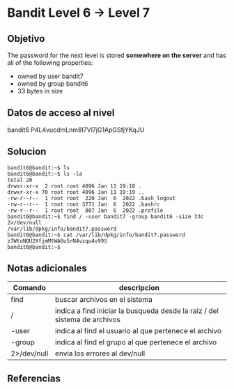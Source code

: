 # Bandit Level 6 → Level 7
## Objetivo
The password for the next level is stored **somewhere on the server** and has all of the following properties:

-   owned by user bandit7
-   owned by group bandit6
-   33 bytes in size

## Datos de acceso al nivel
bandit6
P4L4vucdmLnm8I7Vl7jG1ApGSfjYKqJU
## Solucion
```
bandit6@bandit:~$ ls
bandit6@bandit:~$ ls -la
total 20
drwxr-xr-x  2 root root 4096 Jan 11 19:18 .
drwxr-xr-x 70 root root 4096 Jan 11 19:19 ..
-rw-r--r--  1 root root  220 Jan  6  2022 .bash_logout
-rw-r--r--  1 root root 3771 Jan  6  2022 .bashrc
-rw-r--r--  1 root root  807 Jan  6  2022 .profile
bandit6@bandit:~$ find / -user bandit7 -group bandit6 -size 33c 2>/dev/null
/var/lib/dpkg/info/bandit7.password
bandit6@bandit:~$ cat /var/lib/dpkg/info/bandit7.password 
z7WtoNQU2XfjmMtWA8u5rN4vzqu4v99S
bandit6@bandit:~$ 
```
## Notas adicionales
| Comando | descripcion|
|---------------------|---------------------------|
|find | buscar archivos en el sistema|
|/ | indica a find iniciar la busqueda desde la raiz / del sistema de archivos|
|-user | indica al find el usuario al que pertenece el archivo|
|-group | indica al find el grupo al que pertenece el archivo|
|2>/dev/null | envia los errores al dev/null|

## Referencias
